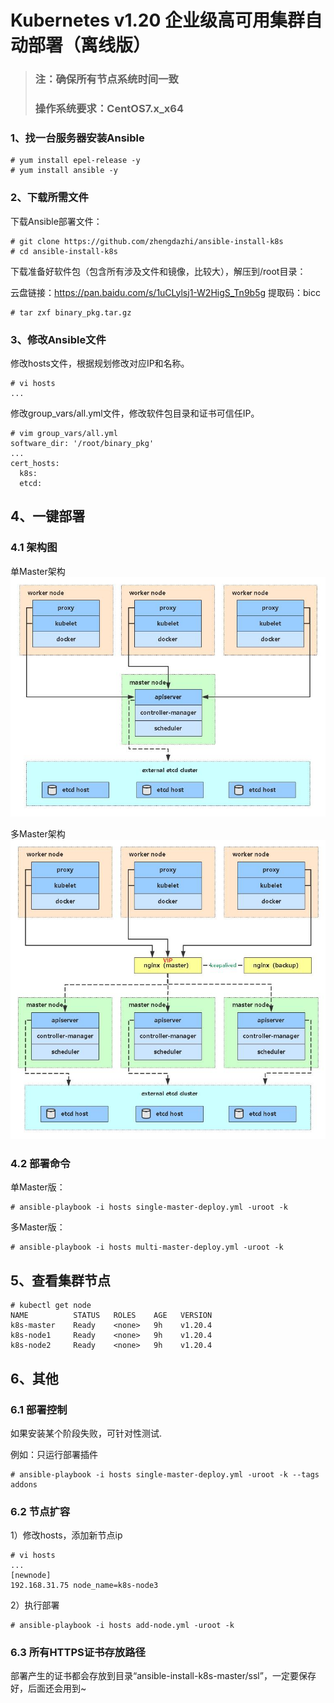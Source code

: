 # Kubernetes v1.20 企业级高可用集群自动部署（离线版）
>### 注：确保所有节点系统时间一致
>### 操作系统要求：CentOS7.x_x64

### 1、找一台服务器安装Ansible
```
# yum install epel-release -y
# yum install ansible -y
```
### 2、下载所需文件

下载Ansible部署文件：

```
# git clone https://github.com/zhengdazhi/ansible-install-k8s
# cd ansible-install-k8s
```

下载准备好软件包（包含所有涉及文件和镜像，比较大），解压到/root目录：

云盘链接：https://pan.baidu.com/s/1uCLylsj1-W2HigS_Tn9b5g 
提取码：bicc 
```
# tar zxf binary_pkg.tar.gz
```
### 3、修改Ansible文件

修改hosts文件，根据规划修改对应IP和名称。

```
# vi hosts
...
```
修改group_vars/all.yml文件，修改软件包目录和证书可信任IP。

```
# vim group_vars/all.yml
software_dir: '/root/binary_pkg'
...
cert_hosts:
  k8s:
  etcd:
```
## 4、一键部署
### 4.1 架构图
单Master架构
![avatar](single-master.jpg)

多Master架构
![avatar](multi-master.jpg)
### 4.2 部署命令
单Master版：
```
# ansible-playbook -i hosts single-master-deploy.yml -uroot -k
```
多Master版：
```
# ansible-playbook -i hosts multi-master-deploy.yml -uroot -k
```

## 5、查看集群节点
```
# kubectl get node
NAME          STATUS   ROLES    AGE   VERSION
k8s-master    Ready    <none>   9h    v1.20.4
k8s-node1     Ready    <none>   9h    v1.20.4
k8s-node2     Ready    <none>   9h    v1.20.4
```

## 6、其他
### 6.1 部署控制
如果安装某个阶段失败，可针对性测试.

例如：只运行部署插件
```
# ansible-playbook -i hosts single-master-deploy.yml -uroot -k --tags addons
```

### 6.2 节点扩容
1）修改hosts，添加新节点ip
```
# vi hosts
...
[newnode]
192.168.31.75 node_name=k8s-node3
```
2）执行部署
```
# ansible-playbook -i hosts add-node.yml -uroot -k
```
### 6.3 所有HTTPS证书存放路径
部署产生的证书都会存放到目录“ansible-install-k8s-master/ssl”，一定要保存好，后面还会用到~




